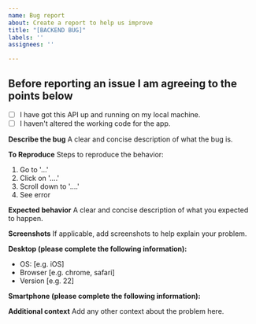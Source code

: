 ```yaml
---
name: Bug report
about: Create a report to help us improve
title: "[BACKEND BUG]"
labels: ''
assignees: ''

---
```


## Before reporting an issue I am agreeing to the points below
- [ ] I have got this API up and running on my local machine.
- [ ] I haven't altered the working code for the app.

**Describe the bug**
A clear and concise description of what the bug is.

**To Reproduce**
Steps to reproduce the behavior:
1. Go to '...'
2. Click on '....'
3. Scroll down to '....'
4. See error

**Expected behavior**
A clear and concise description of what you expected to happen.

**Screenshots**
If applicable, add screenshots to help explain your problem.

**Desktop (please complete the following information):**
 - OS: [e.g. iOS]
 - Browser [e.g. chrome, safari]
 - Version [e.g. 22]

**Smartphone (please complete the following information):**

**Additional context**
Add any other context about the problem here.
